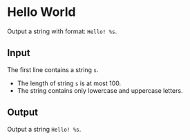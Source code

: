 # Hello World

Output a string with format: `Hello! %s`.

## Input

The first line contains a string `s`.

- The length of string `s` is at most 100.
- The string contains only lowercase and uppercase letters.

## Output

Output a string `Hello! %s`.
